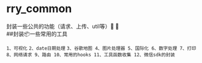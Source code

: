 # rry_common
封装一些公共的功能（请求、上传、util等）:bus:  :bus:  
##封装📦一些常用的工具

`1、可视化`
`2、date日期处理`
`3、谷歌地图
4、图片处理器
5、国际化
6、数字处理
7、打印
8、网络请求
9、路由
10、常用的hooks
11、工具函数收集
12、微信sdk的封装`
